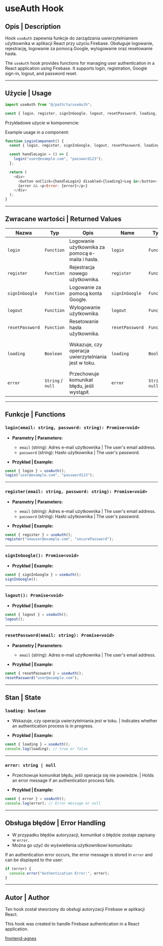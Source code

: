 # useAuth Hook

## Opis | Description

Hook `useAuth` zapewnia funkcje do zarządzania uwierzytelnianiem użytkownika w aplikacji React przy użyciu Firebase. Obsługuje logowanie, rejestrację, logowanie za pomocą Google, wylogowanie oraz resetowanie hasła.

The `useAuth` hook provides functions for managing user authentication in a React application using Firebase. It supports login, registration, Google sign-in, logout, and password reset.

---

## Użycie | Usage

```javascript
import useAuth from "@/path/to/useAuth";

const { login, register, signInGoogle, logout, resetPassword, loading, error } = useAuth();
```

Przykładowe użycie w komponencie:

Example usage in a component:

```javascript
function LoginComponent() {
  const { login, register, signInGoogle, logout, resetPassword, loading, error } = useAuth();

  const handleLogin = () => {
    login("user@example.com", "password123");
  };

  return (
    <div>
      <button onClick={handleLogin} disabled={loading}>Log in</button>
      {error && <p>Error: {error}</p>}
    </div>
  );
}
```

---

## Zwracane wartości | Returned Values

| Nazwa           | Typ               | Opis                                                 | Name            | Type              | Description                                                   |
| --------------- | ----------------- | ---------------------------------------------------- | --------------- | ----------------- | ------------------------------------------------------------- |
| `login`         | `Function`        | Logowanie użytkownika za pomocą e-maila i hasła.     | `login`         | `Function`        | Logs in a user with email and password.                       |
| `register`      | `Function`        | Rejestracja nowego użytkownika.                      | `register`      | `Function`        | Registers a new user.                                         |
| `signInGoogle`  | `Function`        | Logowanie za pomocą konta Google.                    | `signInGoogle`  | `Function`        | Logs in using a Google account.                               |
| `logout`        | `Function`        | Wylogowanie użytkownika.                             | `logout`        | `Function`        | Logs out the user.                                            |
| `resetPassword` | `Function`        | Resetowanie hasła użytkownika.                       | `resetPassword` | `Function`        | Resets the user's password.                                   |
| `loading`       | `Boolean`         | Wskazuje, czy operacja uwierzytelniania jest w toku. | `loading`       | `Boolean`         | Indicates whether an authentication operation is in progress. |
| `error`         | `String` / `null` | Przechowuje komunikat błędu, jeśli wystąpił.         | `error`         | `String` / `null` | Holds an error message if one occurs.                         |

---

## Funkcje | Functions

### `login(email: string, password: string): Promise<void>`

- **Parametry | Parameters:**
  
  - `email` (string): Adres e-mail użytkownika | The user's email address.
  - `password` (string): Hasło użytkownika | The user's password.

- **Przykład | Example:**

```javascript
const { login } = useAuth();
login("user@example.com", "password123");
```

---

### `register(email: string, password: string): Promise<void>`

- **Parametry | Parameters:**
  
  - `email` (string): Adres e-mail użytkownika | The user's email address.
  - `password` (string): Hasło użytkownika | The user's password.

- **Przykład | Example:**

```javascript
const { register } = useAuth();
register("newuser@example.com", "securePassword");
```

---

### `signInGoogle(): Promise<void>`

- **Przykład | Example:**

```javascript
const { signInGoogle } = useAuth();
signInGoogle();
```

---

### `logout(): Promise<void>`

- **Przykład | Example:**

```javascript
const { logout } = useAuth();
logout();
```

---

### `resetPassword(email: string): Promise<void>`

- **Parametry | Parameters:**
  
  - `email` (string): Adres e-mail użytkownika | The user's email address.

- **Przykład | Example:**

```javascript
const { resetPassword } = useAuth();
resetPassword("user@example.com");
```

---

## Stan | State

### `loading: boolean`

- Wskazuje, czy operacja uwierzytelniania jest w toku. | Indicates whether an authentication process is in progress.

- **Przykład | Example:**

```javascript
const { loading } = useAuth();
console.log(loading); // true or false
```

---

### `error: string | null`

- Przechowuje komunikat błędu, jeśli operacja się nie powiedzie. | Holds an error message if an authentication process fails.

- **Przykład | Example:**

```javascript
const { error } = useAuth();
console.log(error); // Error message or null
```

---

## Obsługa błędów | Error Handling

- W przypadku błędów autoryzacji, komunikat o błędzie zostaje zapisany w `error`.
- Można go użyć do wyświetlenia użytkownikowi komunikatu:

If an authentication error occurs, the error message is stored in `error` and can be displayed to the user:

```javascript
if (error) {
  console.error("Authentication Error:", error);
}
```

---

## Autor | Author

Ten hook został stworzony do obsługi autoryzacji Firebase w aplikacji React.

This hook was created to handle Firebase authentication in a React application.

[frontend-agnes](https://frontend-agnes.web.app/)